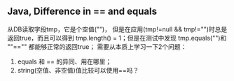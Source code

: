 ## Java, Difference in == and equals 

从DB读取字段tmp，它是个空值("")， 但是在应用(tmp!=null && tmp!="")时总是返回true，而且可以得到 tmp.length() = 1；但是在测试中发现 tmp.equals("")和 ""=="" 都能够正常的返回true；
需要从本质上学习一下2个问题：
1. equals 和 == 的异同、用在哪里；
2. string(空值、非空值)值比较可以使用==吗？